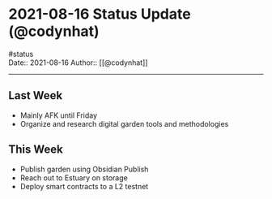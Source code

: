 # 2021-08-16 Status Update (@codynhat)
#status  
Date:: 2021-08-16
Author:: [[@codynhat]]

---

## Last Week
- Mainly AFK until Friday
- Organize and research digital garden tools and methodologies

## This Week
- Publish garden using Obsidian Publish
- Reach out to Estuary on storage
- Deploy smart contracts to a L2 testnet